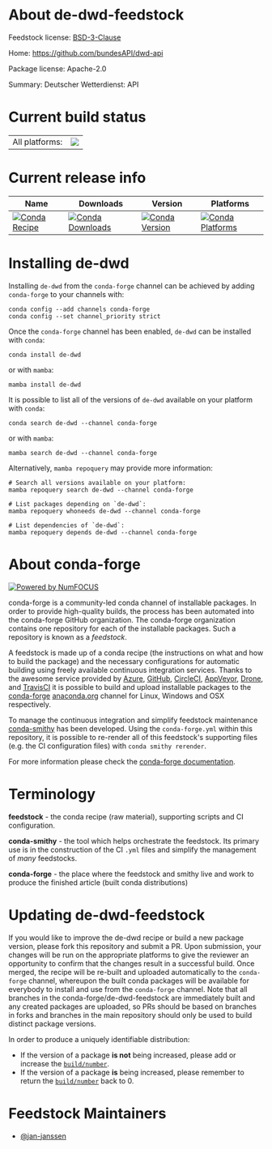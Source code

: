 About de-dwd-feedstock
======================

Feedstock license: [BSD-3-Clause](https://github.com/conda-forge/de-dwd-feedstock/blob/main/LICENSE.txt)

Home: https://github.com/bundesAPI/dwd-api

Package license: Apache-2.0

Summary: Deutscher Wetterdienst: API

Current build status
====================


<table><tr><td>All platforms:</td>
    <td>
      <a href="https://dev.azure.com/conda-forge/feedstock-builds/_build/latest?definitionId=17499&branchName=main">
        <img src="https://dev.azure.com/conda-forge/feedstock-builds/_apis/build/status/de-dwd-feedstock?branchName=main">
      </a>
    </td>
  </tr>
</table>

Current release info
====================

| Name | Downloads | Version | Platforms |
| --- | --- | --- | --- |
| [![Conda Recipe](https://img.shields.io/badge/recipe-de--dwd-green.svg)](https://anaconda.org/conda-forge/de-dwd) | [![Conda Downloads](https://img.shields.io/conda/dn/conda-forge/de-dwd.svg)](https://anaconda.org/conda-forge/de-dwd) | [![Conda Version](https://img.shields.io/conda/vn/conda-forge/de-dwd.svg)](https://anaconda.org/conda-forge/de-dwd) | [![Conda Platforms](https://img.shields.io/conda/pn/conda-forge/de-dwd.svg)](https://anaconda.org/conda-forge/de-dwd) |

Installing de-dwd
=================

Installing `de-dwd` from the `conda-forge` channel can be achieved by adding `conda-forge` to your channels with:

```
conda config --add channels conda-forge
conda config --set channel_priority strict
```

Once the `conda-forge` channel has been enabled, `de-dwd` can be installed with `conda`:

```
conda install de-dwd
```

or with `mamba`:

```
mamba install de-dwd
```

It is possible to list all of the versions of `de-dwd` available on your platform with `conda`:

```
conda search de-dwd --channel conda-forge
```

or with `mamba`:

```
mamba search de-dwd --channel conda-forge
```

Alternatively, `mamba repoquery` may provide more information:

```
# Search all versions available on your platform:
mamba repoquery search de-dwd --channel conda-forge

# List packages depending on `de-dwd`:
mamba repoquery whoneeds de-dwd --channel conda-forge

# List dependencies of `de-dwd`:
mamba repoquery depends de-dwd --channel conda-forge
```


About conda-forge
=================

[![Powered by
NumFOCUS](https://img.shields.io/badge/powered%20by-NumFOCUS-orange.svg?style=flat&colorA=E1523D&colorB=007D8A)](https://numfocus.org)

conda-forge is a community-led conda channel of installable packages.
In order to provide high-quality builds, the process has been automated into the
conda-forge GitHub organization. The conda-forge organization contains one repository
for each of the installable packages. Such a repository is known as a *feedstock*.

A feedstock is made up of a conda recipe (the instructions on what and how to build
the package) and the necessary configurations for automatic building using freely
available continuous integration services. Thanks to the awesome service provided by
[Azure](https://azure.microsoft.com/en-us/services/devops/), [GitHub](https://github.com/),
[CircleCI](https://circleci.com/), [AppVeyor](https://www.appveyor.com/),
[Drone](https://cloud.drone.io/welcome), and [TravisCI](https://travis-ci.com/)
it is possible to build and upload installable packages to the
[conda-forge](https://anaconda.org/conda-forge) [anaconda.org](https://anaconda.org/)
channel for Linux, Windows and OSX respectively.

To manage the continuous integration and simplify feedstock maintenance
[conda-smithy](https://github.com/conda-forge/conda-smithy) has been developed.
Using the ``conda-forge.yml`` within this repository, it is possible to re-render all of
this feedstock's supporting files (e.g. the CI configuration files) with ``conda smithy rerender``.

For more information please check the [conda-forge documentation](https://conda-forge.org/docs/).

Terminology
===========

**feedstock** - the conda recipe (raw material), supporting scripts and CI configuration.

**conda-smithy** - the tool which helps orchestrate the feedstock.
                   Its primary use is in the construction of the CI ``.yml`` files
                   and simplify the management of *many* feedstocks.

**conda-forge** - the place where the feedstock and smithy live and work to
                  produce the finished article (built conda distributions)


Updating de-dwd-feedstock
=========================

If you would like to improve the de-dwd recipe or build a new
package version, please fork this repository and submit a PR. Upon submission,
your changes will be run on the appropriate platforms to give the reviewer an
opportunity to confirm that the changes result in a successful build. Once
merged, the recipe will be re-built and uploaded automatically to the
`conda-forge` channel, whereupon the built conda packages will be available for
everybody to install and use from the `conda-forge` channel.
Note that all branches in the conda-forge/de-dwd-feedstock are
immediately built and any created packages are uploaded, so PRs should be based
on branches in forks and branches in the main repository should only be used to
build distinct package versions.

In order to produce a uniquely identifiable distribution:
 * If the version of a package **is not** being increased, please add or increase
   the [``build/number``](https://docs.conda.io/projects/conda-build/en/latest/resources/define-metadata.html#build-number-and-string).
 * If the version of a package **is** being increased, please remember to return
   the [``build/number``](https://docs.conda.io/projects/conda-build/en/latest/resources/define-metadata.html#build-number-and-string)
   back to 0.

Feedstock Maintainers
=====================

* [@jan-janssen](https://github.com/jan-janssen/)

